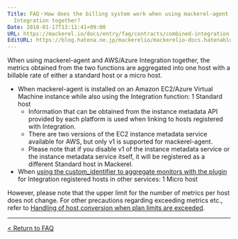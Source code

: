 ```yaml
---
Title: FAQ・How does the billing system work when using mackerel-agent and AWS / Azure
  Integration together?
Date: 2018-01-17T13:11:41+09:00
URL: https://mackerel.io/docs/entry/faq/contracts/combined-integration
EditURL: https://blog.hatena.ne.jp/mackerelio/mackerelio-docs.hatenablog.mackerel.io/atom/entry/8599973812338374890
---
```


When using mackerel-agent and AWS/Azure Integration together, the metrics obtained from the two functions are aggregated into one host with a billable rate of either a standard host or a micro host.

- When mackerel-agent is installed on an Amazon EC2/Azure Virtual Machine instance while also using the Integration function: 1 Standard host
    - Information that can be obtained from the instance metadata API provided by each platform is used when linking to hosts registered with Integration.
    - There are two versions of the EC2 instance metadata service available for AWS, but only v1 is supported for mackerel-agent.
    - Please note that if you disable v1 of the instance metadata service or the instance metadata service itself, it will be registered as a different Standard host in Mackerel.
- When [using the custom_identifier to aggregate monitors with the plugin](https://mackerel.io/docs/entry/integrations/aws#plugin-custom-identifier) for Integration registered hosts in other services: 1 Micro host

However, please note that the upper limit for the number of metrics per host does not change. For other precautions regarding exceeding metrics etc., refer to [Handling of host conversion when plan limits are exceeded](https://mackerel.io/docs/entry/faq/contracts/limit-exceeded-conversion).

---

[< Return to FAQ](https://mackerel.io/docs/entry/faq)
